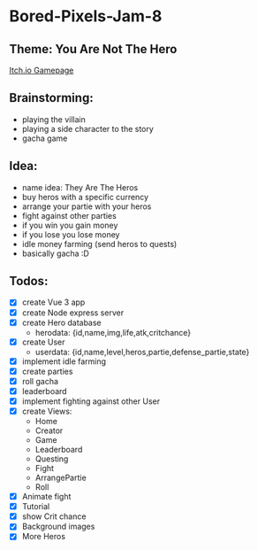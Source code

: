 # Bored-Pixels-Jam-8

## Theme: You Are Not The Hero

[Itch.io Gamepage](https://dropmania.itch.io/they-are-the-heroes)

## Brainstorming:

-   playing the villain
-   playing a side character to the story
-   gacha game

## Idea:

-   name idea: They Are The Heros
-   buy heros with a specific currency
-   arrange your partie with your heros
-   fight against other parties
-   if you win you gain money
-   if you lose you lose money
-   idle money farming (send heros to quests)
-   basically gacha :D

## Todos:

-   [x] create Vue 3 app
-   [x] create Node express server
-   [x] create Hero database
    -   herodata: {id,name,img,life,atk,critchance}
-   [x] create User
    -   userdata: {id,name,level,heros,partie,defense_partie,state}
-   [x] implement idle farming
-   [x] create parties
-   [x] roll gacha
-   [x] leaderboard
-   [x] implement fighting against other User
-   [x] create Views:
    -   Home
    -   Creator
    -   Game
    -   Leaderboard
    -   Questing
    -   Fight
    -   ArrangePartie
    -   Roll
-   [x] Animate fight
-   [x] Tutorial
-   [x] show Crit chance
-   [x] Background images
-   [x] More Heros

